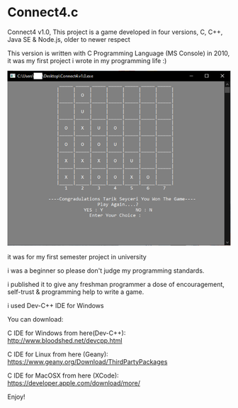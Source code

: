 # Connect4.c
Connect4 v1.0, This project is a game developed in four versions, C, C++, Java SE & Node.js, older to newer respect

This version is written with C Programming Language (MS Console) in 2010, it was my first project i wrote in my programming life :)

![alt Preview](https://github.com/TarikSeyceri/Connect4.c/blob/master/Connect4.c.v1.0_preview.png?raw=true)

it was for my first semester project in university

i was a beginner so please don't judge my programming standards.

i published it to give any freshman programmer a dose of encouragement, self-trust & programming help to write a game.

i used Dev-C++ IDE for Windows

You can download:

C IDE for Windows from here(Dev-C++): http://www.bloodshed.net/devcpp.html

C IDE for Linux from here (Geany): https://www.geany.org/Download/ThirdPartyPackages

C IDE for MacOSX from here (XCode): https://developer.apple.com/download/more/

Enjoy!
